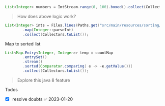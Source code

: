 ```java
List<Integer> numbers = IntStream.range(0, 100).boxed().collect(Collectors.toList());
```
> How does above logic work?

```java
List<Integer> ints = Files.lines(Paths.get("src/main/resources/sorting/input.txt"))  
        .map(Integer::parseInt)  
        .collect(Collectors.toList());
```

Map to sorted list
```java
List<Map.Entry<Integer, Integer>> temp = countMap  
        .entrySet()  
        .stream()  
        .sorted(Comparator.comparing( e -> -e.getValue()))  
        .collect(Collectors.toList());
```
> Explore this java 8 feature

Todos
- [x] resolve doubts ✅ 2023-01-20